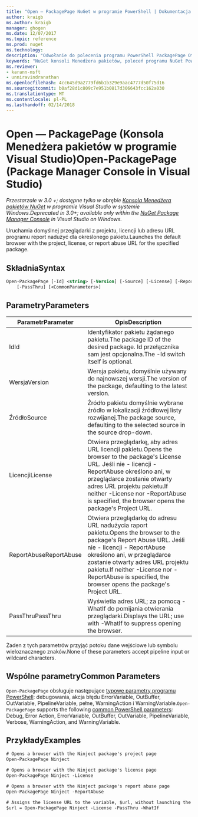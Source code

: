 ```yaml
---
title: "Open — PackagePage NuGet w programie PowerShell | Dokumentacja firmy Microsoft"
author: kraigb
ms.author: kraigb
manager: ghogen
ms.date: 12/07/2017
ms.topic: reference
ms.prod: nuget
ms.technology: 
description: "Odwołanie do polecenia programu PowerShell PackagePage Otwórz w konsoli Menedżera pakietów NuGet w programie Visual Studio."
keywords: "NuGet konsoli Menedżera pakietów, poleceń programu NuGet Powershell NuGet w programie PowerShell, otwórz PackagePage"
ms.reviewer:
- karann-msft
- unniravindranathan
ms.openlocfilehash: 4cc645d9a2779fd6b1b329e9aac4777d50f75d16
ms.sourcegitcommit: b0af28d1c809c7e951b0817d306643fcc162a030
ms.translationtype: MT
ms.contentlocale: pl-PL
ms.lasthandoff: 02/14/2018
---
```

# <a name="open-packagepage-package-manager-console-in-visual-studio"></a><span data-ttu-id="a925a-104">Open — PackagePage (Konsola Menedżera pakietów w programie Visual Studio)</span><span class="sxs-lookup"><span data-stu-id="a925a-104">Open-PackagePage (Package Manager Console in Visual Studio)</span></span>

<span data-ttu-id="a925a-105">*Przestarzałe w 3.0 +; dostępne tylko w obrębie [Konsola Menedżera pakietów NuGet](package-manager-console.md) w programie Visual Studio w systemie Windows.*</span><span class="sxs-lookup"><span data-stu-id="a925a-105">*Deprecated in 3.0+; available only within the [NuGet Package Manager Console](package-manager-console.md) in Visual Studio on Windows.*</span></span>

<span data-ttu-id="a925a-106">Uruchamia domyślnej przeglądarki z projektu, licencji lub adresu URL programu report nadużyć dla określonego pakietu.</span><span class="sxs-lookup"><span data-stu-id="a925a-106">Launches the default browser with the project, license, or report abuse URL for the specified package.</span></span>

## <a name="syntax"></a><span data-ttu-id="a925a-107">Składnia</span><span class="sxs-lookup"><span data-stu-id="a925a-107">Syntax</span></span>

```ps
Open-PackagePage [-Id] <string> [-Version] [-Source] [-License] [-ReportAbuse]
    [-PassThru] [<CommonParameters>]
```

## <a name="parameters"></a><span data-ttu-id="a925a-108">Parametry</span><span class="sxs-lookup"><span data-stu-id="a925a-108">Parameters</span></span>

| <span data-ttu-id="a925a-109">Parametr</span><span class="sxs-lookup"><span data-stu-id="a925a-109">Parameter</span></span> | <span data-ttu-id="a925a-110">Opis</span><span class="sxs-lookup"><span data-stu-id="a925a-110">Description</span></span> |
| --- | --- |
| <span data-ttu-id="a925a-111">Id</span><span class="sxs-lookup"><span data-stu-id="a925a-111">Id</span></span> | <span data-ttu-id="a925a-112">Identyfikator pakietu żądanego pakietu.</span><span class="sxs-lookup"><span data-stu-id="a925a-112">The package ID of the desired package.</span></span> <span data-ttu-id="a925a-113">Id przełącznika sam jest opcjonalna.</span><span class="sxs-lookup"><span data-stu-id="a925a-113">The -Id switch itself is optional.</span></span> |
| <span data-ttu-id="a925a-114">Wersja</span><span class="sxs-lookup"><span data-stu-id="a925a-114">Version</span></span> | <span data-ttu-id="a925a-115">Wersja pakietu, domyślnie używany do najnowszej wersji.</span><span class="sxs-lookup"><span data-stu-id="a925a-115">The version of the package, defaulting to the latest version.</span></span> |
| <span data-ttu-id="a925a-116">Źródło</span><span class="sxs-lookup"><span data-stu-id="a925a-116">Source</span></span> | <span data-ttu-id="a925a-117">Źródło pakietu domyślnie wybrane źródło w lokalizacji źródłowej listy rozwijanej.</span><span class="sxs-lookup"><span data-stu-id="a925a-117">The package source, defaulting to the selected source in the source drop-down.</span></span> |
| <span data-ttu-id="a925a-118">Licencji</span><span class="sxs-lookup"><span data-stu-id="a925a-118">License</span></span> | <span data-ttu-id="a925a-119">Otwiera przeglądarkę, aby adres URL licencji pakietu.</span><span class="sxs-lookup"><span data-stu-id="a925a-119">Opens the browser to the package's License URL.</span></span> <span data-ttu-id="a925a-120">Jeśli nie - licencji - ReportAbuse określono ani, w przeglądarce zostanie otwarty adres URL projektu pakietu.</span><span class="sxs-lookup"><span data-stu-id="a925a-120">If neither -License nor -ReportAbuse is specified, the browser opens the package's Project URL.</span></span> |
| <span data-ttu-id="a925a-121">ReportAbuse</span><span class="sxs-lookup"><span data-stu-id="a925a-121">ReportAbuse</span></span> | <span data-ttu-id="a925a-122">Otwiera przeglądarkę do adresu URL nadużycia raport pakietu.</span><span class="sxs-lookup"><span data-stu-id="a925a-122">Opens the browser to the package's Report Abuse URL.</span></span> <span data-ttu-id="a925a-123">Jeśli nie - licencji - ReportAbuse określono ani, w przeglądarce zostanie otwarty adres URL projektu pakietu.</span><span class="sxs-lookup"><span data-stu-id="a925a-123">If neither -License nor -ReportAbuse is specified, the browser opens the package's Project URL.</span></span> |
| <span data-ttu-id="a925a-124">PassThru</span><span class="sxs-lookup"><span data-stu-id="a925a-124">PassThru</span></span> | <span data-ttu-id="a925a-125">Wyświetla adres URL; za pomocą - WhatIf do pomijania otwierania przeglądarki.</span><span class="sxs-lookup"><span data-stu-id="a925a-125">Displays the URL; use with -WhatIf to suppress opening the browser.</span></span> |

<span data-ttu-id="a925a-126">Żaden z tych parametrów przyjąć potoku dane wejściowe lub symbolu wieloznacznego znaków.</span><span class="sxs-lookup"><span data-stu-id="a925a-126">None of these parameters accept pipeline input or wildcard characters.</span></span>

## <a name="common-parameters"></a><span data-ttu-id="a925a-127">Wspólne parametry</span><span class="sxs-lookup"><span data-stu-id="a925a-127">Common Parameters</span></span>

<span data-ttu-id="a925a-128">`Open-PackagePage` obsługuje następujące [typowe parametry programu PowerShell](http://go.microsoft.com/fwlink/?LinkID=113216): debugowania, akcja błędu ErrorVariable, OutBuffer, OutVariable, PipelineVariable, pełne, WarningAction i WarningVariable.</span><span class="sxs-lookup"><span data-stu-id="a925a-128">`Open-PackagePage` supports the following [common PowerShell parameters](http://go.microsoft.com/fwlink/?LinkID=113216): Debug, Error Action, ErrorVariable, OutBuffer, OutVariable, PipelineVariable, Verbose, WarningAction, and WarningVariable.</span></span>

## <a name="examples"></a><span data-ttu-id="a925a-129">Przykłady</span><span class="sxs-lookup"><span data-stu-id="a925a-129">Examples</span></span>

```ps
# Opens a browser with the Ninject package's project page
Open-PackagePage Ninject

# Opens a browser with the Ninject package's license page
Open-PackagePage Ninject -License

# Opens a browser with the Ninject package's report abuse page  
Open-PackagePage Ninject -ReportAbuse

# Assigns the license URL to the variable, $url, without launching the browser
$url = Open-PackagePage Ninject -License -PassThru -WhatIf
```